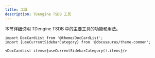 ```yaml
---
title: 工具
description: TDengine TSDB 工具
---
```


本节详细说明 TDengine TSDB 中的主要工具的功能和用法。

```mdx-code-block
import DocCardList from '@theme/DocCardList';
import {useCurrentSidebarCategory} from '@docusaurus/theme-common';

<DocCardList items={useCurrentSidebarCategory().items}/>
```
